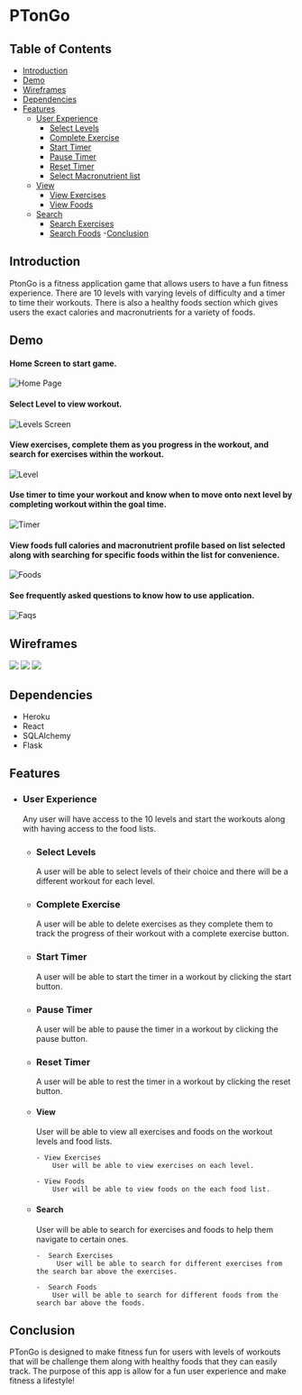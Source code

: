 # PTonGo




## Table of Contents

- [Introduction](#introduction)
- [Demo](#demo)
- [Wireframes](#wireframes)
- [Dependencies](#dependencies)
- [Features](#features)
	- [User Experience](#userexperience)
		- [Select Levels](#select-levels)
		- [Complete Exercise](#complete-exercise)
		- [Start Timer](#start-timer)
		- [Pause Timer](#pause-timer)
		- [Reset Timer](#reset-timer)
		- [Select Macronutrient list](#select-macronutrientlist)
	- [View](#view)
		- [View Exercises](#view-exercises)
		- [View Foods](#view-foods)
	- [Search](#search)
	  - [Search Exercises](#search-exercise)
	  - [Search Foods](#search-food)
-[Conclusion](#conclusion)


## Introduction

PtonGo is a fitness application game that allows users to have a fun fitness experience. There are 10 levels with varying levels of difficulty and a timer to time their workouts. There is also a healthy foods section which gives users the exact calories and macronutrients for a variety of foods. 

## Demo
#### Home Screen to start game.
![Home Page](https://user-images.githubusercontent.com/70171739/111001802-1189e380-834a-11eb-9259-c2b36b860be4.gif)
#### Select Level to view workout. 
![Levels Screen](https://user-images.githubusercontent.com/70171739/111002190-94ab3980-834a-11eb-893c-1fe6eeb4f7da.gif)
#### View exercises, complete them as you progress in the workout, and search for exercises within the workout.
![Level](https://user-images.githubusercontent.com/70171739/111002369-ece23b80-834a-11eb-9856-0fb0fbbdcd12.gif)
#### Use timer to time your workout and know when to move onto next level by completing workout within the goal time. 
![Timer](https://user-images.githubusercontent.com/70171739/111002506-316dd700-834b-11eb-9224-c34fc77ba46c.gif)
#### View foods full calories and macronutrient profile based on list selected along with searching for specific foods within the list for convenience.
![Foods](https://user-images.githubusercontent.com/70171739/111002658-709c2800-834b-11eb-887a-a477fb94df0c.gif)
#### See frequently asked questions to know how to use application. 
![Faqs](https://user-images.githubusercontent.com/70171739/111002768-97f2f500-834b-11eb-89dc-83b5e6378ebb.gif)



## Wireframes

![](https://user-images.githubusercontent.com/70171739/110978154-a4b22180-8328-11eb-83cd-1cd1aa60d94f.png)
![](https://user-images.githubusercontent.com/70171739/110978421-fbb7f680-8328-11eb-89d8-ebc260721374.png)
![](https://user-images.githubusercontent.com/70171739/110978609-39b51a80-8329-11eb-97a5-78e930de4597.png)


## Dependencies 

- Heroku 
- React 
- SQLAlchemy 
- Flask

## Features 

  - ### User Experience 
      Any user will have access to the 10 levels and start the workouts along with having access to the food lists.   
      
      - ### Select Levels 
          A user will be able to select levels of their choice and there will be a different workout for each level. 
          
      - ### Complete Exercise 
           A user will be able to delete exercises as they complete them to track the progress of their workout with a complete exercise button.
           
      - ### Start Timer
          A user will be able to start the timer in a workout by clicking the start button.
          
       - ### Pause Timer 
          A user will be able to pause the timer in a workout by clicking the pause button.
	  
       - ### Reset Timer 
          A user will be able to rest the timer in a workout by clicking the reset button.
          
      - #### View
          User will be able to view all exercises and foods on the workout levels and food lists. 
            
            - View Exercises 
                User will be able to view exercises on each level. 
            
            - View Foods 
                User will be able to view foods on the each food list. 
         
      - #### Search
       	   User will be able to search for exercises and foods to help them navigate to certain ones.
            
            -  Search Exercises 
            	 User will be able to search for different exercises from the search bar above the exercises. 
	    
            -  Search Foods 
           	 	User will be able to search for different foods from the search bar above the foods. 

## Conclusion 

PTonGo is designed to make fitness fun for users with levels of workouts that will be challenge them along with healthy foods that they can easily track. The purpose of this app is allow for a fun user experience and make fitness a lifestyle!
        
          
      
